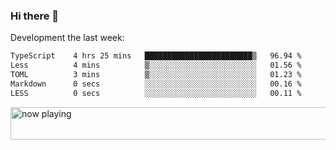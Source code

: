 ### Hi there 👋

Development the last week:
<!--START_SECTION:waka-->

```txt
TypeScript    4 hrs 25 mins   ████████████████████████▒   96.94 %
Less          4 mins          ▒░░░░░░░░░░░░░░░░░░░░░░░░   01.56 %
TOML          3 mins          ▒░░░░░░░░░░░░░░░░░░░░░░░░   01.23 %
Markdown      0 secs          ░░░░░░░░░░░░░░░░░░░░░░░░░   00.16 %
LESS          0 secs          ░░░░░░░░░░░░░░░░░░░░░░░░░   00.11 %
```

<!--END_SECTION:waka-->

<!--
**JASONPANGGO/jasonpanggo** is a ✨ _special_ ✨ repository because its `README.md` (this file) appears on your GitHub profile.

Here are some ideas to get you started:

- 🔭 I’m currently working on ...
- 🌱 I’m currently learning ...
- 👯 I’m looking to collaborate on ...
- 🤔 I’m looking for help with ...
- 💬 Ask me about ...
- 📫 How to reach me: ...
- 😄 Pronouns: ...
- ⚡ Fun fact: ...
-->

<a href="https://volt.fm/user/q8yd9e79csfr57rt" target="_blank"><img src="https://spotify-badge-egoist.vercel.app/api/now-playing" width="540" height="52" alt="now playing"></a>
